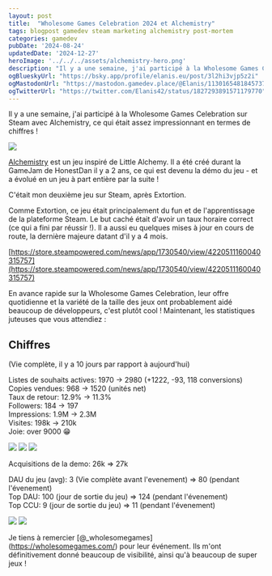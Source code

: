 ```yaml
---
layout: post
title:  "Wholesome Games Celebration 2024 et Alchemistry"
tags: blogpost gamedev steam marketing alchemistry post-mortem
categories: gamedev
pubDate: '2024-08-24'
updatedDate: '2024-12-27'
heroImage: '../../../assets/alchemistry-hero.png'
description: "Il y a une semaine, j'ai participé à la Wholesome Games Celebration sur Steam avec Alchemistry, ce qui était assez impressionnant en termes de chiffres !"
ogBlueskyUrl: "https://bsky.app/profile/elanis.eu/post/3l2hi3vjp5z2i"
ogMastodonUrl: "https://mastodon.gamedev.place/@Elanis/113016548184573753"
ogTwitterUrl: "https://twitter.com/Elanis42/status/1827293891571179770"
---
```


Il y a une semaine, j'ai participé à la Wholesome Games Celebration sur Steam avec Alchemistry, ce qui était assez impressionnant en termes de chiffres !

![](/assets/img/2024-08-24_wholesome-games-celebration-2024_grafana.png)

[Alchemistry](https://store.steampowered.com/app/1730540/Alchemistry/) est un jeu inspiré de Little Alchemy. Il a été créé durant la GameJam de HonestDan il y a 2 ans, ce qui est devenu la démo du jeu - et a évolué en un jeu à part entière par la suite !

C'était mon deuxième jeu sur Steam, après Extortion.

Comme Extortion, ce jeu était principalement du fun et de l'apprentissage de la plateforme Steam. Le but caché était d'avoir un taux horaire correct (ce qui a fini par réussir !). Il a aussi eu quelques mises à jour en cours de route, la dernière majeure datant d'il y a 4 mois.

[https://store.steampowered.com/news/app/1730540/view/4220511160040315757](https://store.steampowered.com/news/app/1730540/view/4220511160040315757)

En avance rapide sur la Wholesome Games Celebration, leur offre quotidienne et la variété de la taille des jeux ont probablement aidé beaucoup de développeurs, c'est plutôt cool !
Maintenant, les statistiques juteuses que vous attendiez :

## Chiffres

(Vie complète, il y a 10 jours par rapport à aujourd'hui)

Listes de souhaits actives: 1970 → 2980 (+1222, -93, 118 conversions)  
Copies vendues: 968 → 1520 (unités net)  
Taux de retour: 12.9% → 11.3%  
Followers: 184 → 197  
Impressions: 1.9M → 2.3M  
Visites: 198k → 210k  
Joie: over 9000 😁  

![](/assets/img/2024-08-24_wholesome-games-celebration-2024_Copies.png)
![](/assets/img/2024-08-24_wholesome-games-celebration-2024_wishlists.png)
![](/assets/img/2024-08-24_wholesome-games-celebration-2024_visits_impressions.png)

Acquisitions de la demo: 26k => 27k  
  
DAU du jeu (avg): 3 (Vie complète avant l'evenement) => 80 (pendant l'évenement)  
Top DAU: 100 (jour de sortie du jeu) => 124 (pendant l'évenement)  
Top CCU: 9 (jour de sortie du jeu) => 11 (pendant l'évenement)  

![](/assets/img/2024-08-24_wholesome-games-celebration-2024_DAU.png)
![](/assets/img/2024-08-24_wholesome-games-celebration-2024_CCU.png)

Je tiens à remercier [@_wholesomegames] (https://wholesomegames.com/) pour leur événement. Ils m'ont définitivement donné beaucoup de visibilité, ainsi qu'à beaucoup de super jeux !
